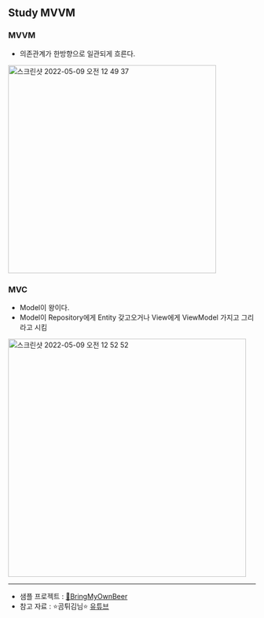 ## Study MVVM
### MVVM
- 의존관계가 한방향으로 일관되게 흐른다.
<img width="423" alt="스크린샷 2022-05-09 오전 12 49 37" src="https://user-images.githubusercontent.com/37897873/167304156-ae8ea1a4-0dc0-4a63-8e40-ee3c1fe204c5.png">

### MVC
- Model이 왕이다.
- Model이 Repository에게 Entity 갖고오거나 View에게 ViewModel 가지고 그리라고 시킴 
<img width="484" alt="스크린샷 2022-05-09 오전 12 52 52" src="https://user-images.githubusercontent.com/37897873/167304258-1bf86346-46ab-44d4-99e9-4724c2ddc454.png">


---
- 샘플 프로젝트 : [🍺BringMyOwnBeer](https://github.com/fimuxd/BringMyOwnBeer-)
- 참고 자료 : ⭐️곰튀김님⭐ [유튜브](https://www.youtube.com/watch?v=M58LqynqQHc&t=1062s)
